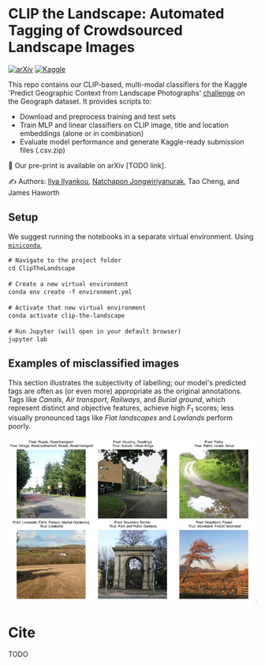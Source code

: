 # CLIP the Landscape: Automated Tagging of Crowdsourced Landscape Images

[![arXiv](https://img.shields.io/badge/arXiv_preprint-TODO-green)](TODO)
[![Kaggle](https://img.shields.io/badge/Kaggle-View%20challenge-blue)](https://www.kaggle.com/competitions/predict-geographic-context-from-landscape-photos/)


This repo contains our CLIP-based, multi-modal classifiers for the Kaggle 'Predict Geographic Context from Landscape Photographs' [challenge](https://www.kaggle.com/competitions/predict-geographic-context-from-landscape-photos/) on the Geograph dataset. It provides scripts to:

* Download and preprocess training and test sets
* Train MLP and linear classifiers on CLIP image, title and location embeddings (alone or in combination)
* Evaluate model performance and generate Kaggle-ready submission files (.csv.zip)

📃 Our pre-print is available on arXiv [TODO link].

✍️ Authors: [Ilya Ilyankou](https://ilyankou.com), [Natchapon Jongwiriyanurak](https://profiles.ucl.ac.uk/79254-natchapon-jongwiriyanurak), Tao Cheng, and James Haworth

## Setup

We suggest running the notebooks in a separate virtual environment. Using [`miniconda`](https://www.anaconda.com/docs/getting-started/miniconda/main),

```shell
# Navigate to the project folder
cd ClipTheLandscape

# Create a new virtual environment
conda env create -f environment.yml

# Activate that new virtual environment
conda activate clip-the-landscape

# Run Jupyter (will open in your default browser)
jupyter lab
```

## Examples of misclassified images

This section illustrates the subjectivity of labelling; our model's predicted tags are often as (or even more) appropriate as the original annotations. Tags like *Canals*, *Air transport*, *Railways*, and *Burial ground*, which represent distinct and objective features, achieve high $F_1$ scores; less visually pronounced tags like *Flat landscapes* and *Lowlands* perform poorly.

![Misclassified images](figures/misclassified.jpg)

# Cite

TODO